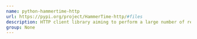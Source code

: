 ```yaml
---
name: python-hammertime-http
url: https://pypi.org/project/HammerTime-http/#files
description: HTTP client library aiming to perform a large number of requests on a server as fast as it can take them, but without distrupting operations significantly. URL : https://pypi.org/project/HammerTime-http/#files Groups : None
group: None
---
```


